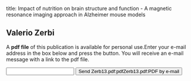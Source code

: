 title: Impact of nutrition on brain structure and function - A magnetic resonance imaging approach in Alzheimer mouse models

## Valerio Zerbi
A <b>pdf file</b> of this publication is available for personal use.Enter your e-mail address in the box below and press the button. You will receive an e-mail message with a link to the pdf file.
<form action="sender.php">  <input type="text" name="email">  <input type="submit" value="Send Zerb13.pdf:pdfZerb13.pdf:PDF by e-mail"></form>